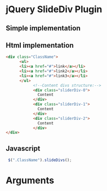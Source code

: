 jQuery SlideDiv Plugin
======
Simple implementation
---
Html implementation
----
```html
<div class="ClassName">
      <ul>
      <li><a href="#">link</a></li>
      <li><a href="#">link2</a></li>
      <li><a href="#">link3</a></li>
      </ul>
            <!--Content divs structure:-->
            <div class="sliderDiv-0">
              Content
            </div>
            <div class="sliderDiv-1">
              Content
            </div>
            <div class="sliderDiv-2">
              Content
            </div>
</div>
```
Javascript
---
```js
 $(".ClassName").slideDivs();
```
Arguments
=====